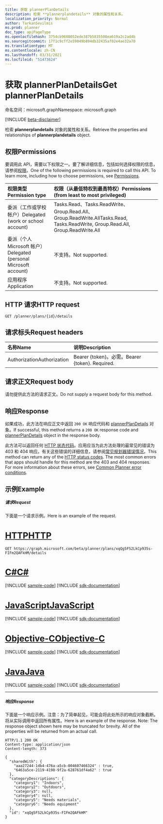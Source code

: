 ```yaml
---
title: 获取 plannerPlanDetails
description: 检索 **plannerplandetails** 对象的属性和关系。
localization_priority: Normal
author: TarkanSevilmis
ms.prod: planner
doc_type: apiPageType
ms.openlocfilehash: 3754cb9680052ede387b5835508ea619a2c2ad4b
ms.sourcegitcommit: 17f1c9cff2e59049b894db32435af02e4ae32a70
ms.translationtype: MT
ms.contentlocale: zh-CN
ms.lasthandoff: 03/31/2021
ms.locfileid: "51473624"
---
```

# <a name="get-plannerplandetails"></a><span data-ttu-id="b5a96-103">获取 plannerPlanDetails</span><span class="sxs-lookup"><span data-stu-id="b5a96-103">Get plannerPlanDetails</span></span>

<span data-ttu-id="b5a96-104">命名空间：microsoft.graph</span><span class="sxs-lookup"><span data-stu-id="b5a96-104">Namespace: microsoft.graph</span></span>

[!INCLUDE [beta-disclaimer](../../includes/beta-disclaimer.md)]

<span data-ttu-id="b5a96-105">检索 **plannerplandetails** 对象的属性和关系。</span><span class="sxs-lookup"><span data-stu-id="b5a96-105">Retrieve the properties and relationships of **plannerplandetails** object.</span></span>
## <a name="permissions"></a><span data-ttu-id="b5a96-106">权限</span><span class="sxs-lookup"><span data-stu-id="b5a96-106">Permissions</span></span>
<span data-ttu-id="b5a96-p101">要调用此 API，需要以下权限之一。要了解详细信息，包括如何选择权限的信息，请参阅[权限](/graph/permissions-reference)。</span><span class="sxs-lookup"><span data-stu-id="b5a96-p101">One of the following permissions is required to call this API. To learn more, including how to choose permissions, see [Permissions](/graph/permissions-reference).</span></span>

|<span data-ttu-id="b5a96-109">权限类型</span><span class="sxs-lookup"><span data-stu-id="b5a96-109">Permission type</span></span>      | <span data-ttu-id="b5a96-110">权限（从最低特权到最高特权）</span><span class="sxs-lookup"><span data-stu-id="b5a96-110">Permissions (from least to most privileged)</span></span>              |
|:--------------------|:---------------------------------------------------------|
|<span data-ttu-id="b5a96-111">委派（工作或学校帐户）</span><span class="sxs-lookup"><span data-stu-id="b5a96-111">Delegated (work or school account)</span></span> | <span data-ttu-id="b5a96-112">Tasks.Read、Tasks.ReadWrite、Group.Read.All、Group.ReadWrite.All</span><span class="sxs-lookup"><span data-stu-id="b5a96-112">Tasks.Read, Tasks.ReadWrite, Group.Read.All, Group.ReadWrite.All</span></span>    |
|<span data-ttu-id="b5a96-113">委派（个人 Microsoft 帐户）</span><span class="sxs-lookup"><span data-stu-id="b5a96-113">Delegated (personal Microsoft account)</span></span> | <span data-ttu-id="b5a96-114">不支持。</span><span class="sxs-lookup"><span data-stu-id="b5a96-114">Not supported.</span></span>    |
|<span data-ttu-id="b5a96-115">应用程序</span><span class="sxs-lookup"><span data-stu-id="b5a96-115">Application</span></span> | <span data-ttu-id="b5a96-116">不支持。</span><span class="sxs-lookup"><span data-stu-id="b5a96-116">Not supported.</span></span> |

## <a name="http-request"></a><span data-ttu-id="b5a96-117">HTTP 请求</span><span class="sxs-lookup"><span data-stu-id="b5a96-117">HTTP request</span></span>
<!-- { "blockType": "ignored" } -->
```http
GET /planner/plans/{id}/details
```

## <a name="request-headers"></a><span data-ttu-id="b5a96-118">请求标头</span><span class="sxs-lookup"><span data-stu-id="b5a96-118">Request headers</span></span>
| <span data-ttu-id="b5a96-119">名称</span><span class="sxs-lookup"><span data-stu-id="b5a96-119">Name</span></span>      |<span data-ttu-id="b5a96-120">说明</span><span class="sxs-lookup"><span data-stu-id="b5a96-120">Description</span></span>|
|:----------|:----------|
| <span data-ttu-id="b5a96-121">Authorization</span><span class="sxs-lookup"><span data-stu-id="b5a96-121">Authorization</span></span>  | <span data-ttu-id="b5a96-p102">Bearer {token}。必需。</span><span class="sxs-lookup"><span data-stu-id="b5a96-p102">Bearer {token}. Required.</span></span> |

## <a name="request-body"></a><span data-ttu-id="b5a96-124">请求正文</span><span class="sxs-lookup"><span data-stu-id="b5a96-124">Request body</span></span>
<span data-ttu-id="b5a96-125">请勿提供此方法的请求正文。</span><span class="sxs-lookup"><span data-stu-id="b5a96-125">Do not supply a request body for this method.</span></span>

## <a name="response"></a><span data-ttu-id="b5a96-126">响应</span><span class="sxs-lookup"><span data-stu-id="b5a96-126">Response</span></span>

<span data-ttu-id="b5a96-127">如果成功，此方法在响应正文中返回 `200 OK` 响应代码和 [plannerPlanDetails](../resources/plannerplandetails.md) 对象。</span><span class="sxs-lookup"><span data-stu-id="b5a96-127">If successful, this method returns a `200 OK` response code and [plannerPlanDetails](../resources/plannerplandetails.md) object in the response body.</span></span>

<span data-ttu-id="b5a96-p103">此方法可以返回任何 [HTTP 状态代码](/graph/errors)。应用应当为此方法处理的最常见的错误为 403 和 404 响应。有关这些错误的详细信息，请参阅[常见规划器错误情况](../resources/planner-overview.md#common-planner-error-conditions)。</span><span class="sxs-lookup"><span data-stu-id="b5a96-p103">This method can return any of the [HTTP status codes](/graph/errors). The most common errors that apps should handle for this method are the 403 and 404 responses. For more information about these errors, see [Common Planner error conditions](../resources/planner-overview.md#common-planner-error-conditions).</span></span>

## <a name="example"></a><span data-ttu-id="b5a96-131">示例</span><span class="sxs-lookup"><span data-stu-id="b5a96-131">Example</span></span>
##### <a name="request"></a><span data-ttu-id="b5a96-132">请求</span><span class="sxs-lookup"><span data-stu-id="b5a96-132">Request</span></span>
<span data-ttu-id="b5a96-133">下面是一个请求示例。</span><span class="sxs-lookup"><span data-stu-id="b5a96-133">Here is an example of the request.</span></span>

# <a name="http"></a>[<span data-ttu-id="b5a96-134">HTTP</span><span class="sxs-lookup"><span data-stu-id="b5a96-134">HTTP</span></span>](#tab/http)
<!-- {
  "blockType": "request",
  "name": "get_plannerplandetails"
}-->
```msgraph-interactive
GET https://graph.microsoft.com/beta/planner/plans/xqQg5FS2LkCp935s-FIFm2QAFkHM/details
```
# <a name="c"></a>[<span data-ttu-id="b5a96-135">C#</span><span class="sxs-lookup"><span data-stu-id="b5a96-135">C#</span></span>](#tab/csharp)
[!INCLUDE [sample-code](../includes/snippets/csharp/get-plannerplandetails-csharp-snippets.md)]
[!INCLUDE [sdk-documentation](../includes/snippets/snippets-sdk-documentation-link.md)]

# <a name="javascript"></a>[<span data-ttu-id="b5a96-136">JavaScript</span><span class="sxs-lookup"><span data-stu-id="b5a96-136">JavaScript</span></span>](#tab/javascript)
[!INCLUDE [sample-code](../includes/snippets/javascript/get-plannerplandetails-javascript-snippets.md)]
[!INCLUDE [sdk-documentation](../includes/snippets/snippets-sdk-documentation-link.md)]

# <a name="objective-c"></a>[<span data-ttu-id="b5a96-137">Objective-C</span><span class="sxs-lookup"><span data-stu-id="b5a96-137">Objective-C</span></span>](#tab/objc)
[!INCLUDE [sample-code](../includes/snippets/objc/get-plannerplandetails-objc-snippets.md)]
[!INCLUDE [sdk-documentation](../includes/snippets/snippets-sdk-documentation-link.md)]

# <a name="java"></a>[<span data-ttu-id="b5a96-138">Java</span><span class="sxs-lookup"><span data-stu-id="b5a96-138">Java</span></span>](#tab/java)
[!INCLUDE [sample-code](../includes/snippets/java/get-plannerplandetails-java-snippets.md)]
[!INCLUDE [sdk-documentation](../includes/snippets/snippets-sdk-documentation-link.md)]

---

##### <a name="response"></a><span data-ttu-id="b5a96-139">响应</span><span class="sxs-lookup"><span data-stu-id="b5a96-139">Response</span></span>
<span data-ttu-id="b5a96-p104">下面是一个响应示例。注意：为了简单起见，可能会将此处所示的响应对象截断。将从实际调用中返回所有属性。</span><span class="sxs-lookup"><span data-stu-id="b5a96-p104">Here is an example of the response. Note: The response object shown here may be truncated for brevity. All of the properties will be returned from an actual call.</span></span>
<!-- {
  "blockType": "response",
  "truncated": true,
  "@odata.type": "microsoft.graph.plannerPlanDetails"
} -->
```http
HTTP/1.1 200 OK
Content-type: application/json
Content-length: 373

{
  "sharedWith": {
    "aaa27244-1db4-476a-a5cb-004607466324" : true,
    "6463a5ce-2119-4198-9f2a-628761df4a62" : true
  },
  "categoryDescriptions": {
    "category1": "Indoors",
    "category2": "Outdoors",
    "category3": null,
    "category4": null,
    "category5": "Needs materials",
    "category6": "Needs equipment"
  },
  "id": "xqQg5FS2LkCp935s-FIFm2QAFkHM"
}
```

<!-- uuid: 8fcb5dbc-d5aa-4681-8e31-b001d5168d79
2015-10-25 14:57:30 UTC -->
<!--
{
  "type": "#page.annotation",
  "description": "Get plannerPlanDetails",
  "keywords": "",
  "section": "documentation",
  "tocPath": "",
  "suppressions": [
  ]
}
-->


